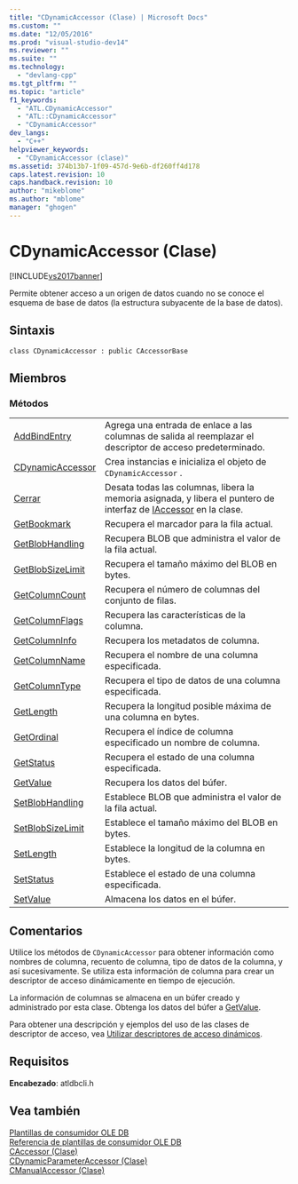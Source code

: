 ```yaml
---
title: "CDynamicAccessor (Clase) | Microsoft Docs"
ms.custom: ""
ms.date: "12/05/2016"
ms.prod: "visual-studio-dev14"
ms.reviewer: ""
ms.suite: ""
ms.technology: 
  - "devlang-cpp"
ms.tgt_pltfrm: ""
ms.topic: "article"
f1_keywords: 
  - "ATL.CDynamicAccessor"
  - "ATL::CDynamicAccessor"
  - "CDynamicAccessor"
dev_langs: 
  - "C++"
helpviewer_keywords: 
  - "CDynamicAccessor (clase)"
ms.assetid: 374b13b7-1f09-457d-9e6b-df260ff4d178
caps.latest.revision: 10
caps.handback.revision: 10
author: "mikeblome"
ms.author: "mblome"
manager: "ghogen"
---
```

# CDynamicAccessor (Clase)
[!INCLUDE[vs2017banner](../../assembler/inline/includes/vs2017banner.md)]

Permite obtener acceso a un origen de datos cuando no se conoce el esquema de base de datos \(la estructura subyacente de la base de datos\).  
  
## Sintaxis  
  
```  
class CDynamicAccessor : public CAccessorBase  
```  
  
## Miembros  
  
### Métodos  
  
|||  
|-|-|  
|[AddBindEntry](../../data/oledb/cdynamicaccessor-addbindentry.md)|Agrega una entrada de enlace a las columnas de salida al reemplazar el descriptor de acceso predeterminado.|  
|[CDynamicAccessor](../../data/oledb/cdynamicaccessor-class.md)|Crea instancias e inicializa el objeto de `CDynamicAccessor` .|  
|[Cerrar](../../data/oledb/cdynamicaccessor-close.md)|Desata todas las columnas, libera la memoria asignada, y libera el puntero de interfaz de [IAccessor](https://msdn.microsoft.com/en-us/library/ms719672.aspx) en la clase.|  
|[GetBookmark](../../data/oledb/cdynamicaccessor-getbookmark.md)|Recupera el marcador para la fila actual.|  
|[GetBlobHandling](../../data/oledb/cdynamicaccessor-getblobhandling.md)|Recupera BLOB que administra el valor de la fila actual.|  
|[GetBlobSizeLimit](../../data/oledb/cdynamicaccessor-getblobsizelimit.md)|Recupera el tamaño máximo del BLOB en bytes.|  
|[GetColumnCount](../../data/oledb/cdynamicaccessor-getcolumncount.md)|Recupera el número de columnas del conjunto de filas.|  
|[GetColumnFlags](../../data/oledb/cdynamicaccessor-getcolumnflags.md)|Recupera las características de la columna.|  
|[GetColumnInfo](../../data/oledb/cdynamicaccessor-getcolumninfo.md)|Recupera los metadatos de columna.|  
|[GetColumnName](../../data/oledb/cdynamicaccessor-getcolumnname.md)|Recupera el nombre de una columna especificada.|  
|[GetColumnType](../../data/oledb/cdynamicaccessor-getcolumntype.md)|Recupera el tipo de datos de una columna especificada.|  
|[GetLength](../../data/oledb/cdynamicaccessor-getlength.md)|Recupera la longitud posible máxima de una columna en bytes.|  
|[GetOrdinal](../../data/oledb/cdynamicaccessor-getordinal.md)|Recupera el índice de columna especificado un nombre de columna.|  
|[GetStatus](../../data/oledb/cdynamicaccessor-getstatus.md)|Recupera el estado de una columna especificada.|  
|[GetValue](../../data/oledb/cdynamicaccessor-getvalue.md)|Recupera los datos del búfer.|  
|[SetBlobHandling](../../data/oledb/cdynamicaccessor-setblobhandling.md)|Establece BLOB que administra el valor de la fila actual.|  
|[SetBlobSizeLimit](../../data/oledb/cdynamicaccessor-setblobsizelimit.md)|Establece el tamaño máximo del BLOB en bytes.|  
|[SetLength](../../data/oledb/cdynamicaccessor-setlength.md)|Establece la longitud de la columna en bytes.|  
|[SetStatus](../../data/oledb/cdynamicaccessor-setstatus.md)|Establece el estado de una columna especificada.|  
|[SetValue](../../data/oledb/cdynamicaccessor-setvalue.md)|Almacena los datos en el búfer.|  
  
## Comentarios  
 Utilice los métodos de `CDynamicAccessor` para obtener información como nombres de columna, recuento de columna, tipo de datos de la columna, y así sucesivamente.  Se utiliza esta información de columna para crear un descriptor de acceso dinámicamente en tiempo de ejecución.  
  
 La información de columnas se almacena en un búfer creado y administrado por esta clase.  Obtenga los datos del búfer a [GetValue](../../data/oledb/cdynamicaccessor-getvalue.md).  
  
 Para obtener una descripción y ejemplos del uso de las clases de descriptor de acceso, vea [Utilizar descriptores de acceso dinámicos](../../data/oledb/using-dynamic-accessors.md).  
  
## Requisitos  
 **Encabezado**: atldbcli.h  
  
## Vea también  
 [Plantillas de consumidor OLE DB](../../data/oledb/ole-db-consumer-templates-cpp.md)   
 [Referencia de plantillas de consumidor OLE DB](../../data/oledb/ole-db-consumer-templates-reference.md)   
 [CAccessor \(Clase\)](../../data/oledb/caccessor-class.md)   
 [CDynamicParameterAccessor \(Clase\)](../../data/oledb/cdynamicparameteraccessor-class.md)   
 [CManualAccessor \(Clase\)](../../data/oledb/cmanualaccessor-class.md)